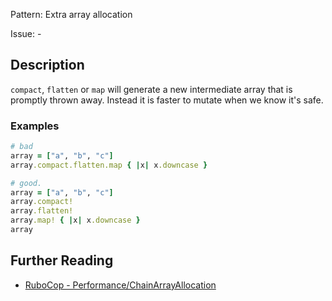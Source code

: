 Pattern: Extra array allocation

Issue: -

## Description

`compact`, `flatten` or `map` will generate a new intermediate array that is promptly thrown away. Instead it is faster to mutate when we know it's safe.

### Examples

```ruby
# bad
array = ["a", "b", "c"]
array.compact.flatten.map { |x| x.downcase }
```
```ruby
# good.
array = ["a", "b", "c"]
array.compact!
array.flatten!
array.map! { |x| x.downcase }
array
```

## Further Reading

* [RuboCop - Performance/ChainArrayAllocation](https://docs.rubocop.org/rubocop-performance/cops_performance.html#performancechainarrayallocation)
